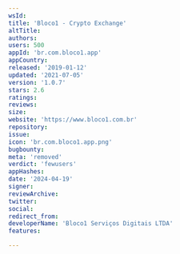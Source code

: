 ```yaml
---
wsId: 
title: 'Bloco1 - Crypto Exchange'
altTitle: 
authors: 
users: 500
appId: 'br.com.bloco1.app'
appCountry: 
released: '2019-01-12'
updated: '2021-07-05'
version: '1.0.7'
stars: 2.6
ratings: 
reviews: 
size: 
website: 'https://www.bloco1.com.br'
repository: 
issue: 
icon: 'br.com.bloco1.app.png'
bugbounty: 
meta: 'removed'
verdict: 'fewusers'
appHashes: 
date: '2024-04-19'
signer: 
reviewArchive: 
twitter: 
social: 
redirect_from: 
developerName: 'Bloco1 Serviços Digitais LTDA'
features: 

---
```


